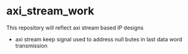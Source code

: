 # axi_stream_work
This repository will reflect axi stream based IP designs

- axi stream keep signal used to address null butes in last data word transmission